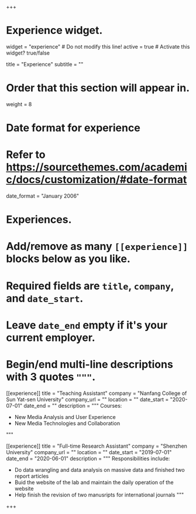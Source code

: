 +++
# Experience widget.
widget = "experience"  # Do not modify this line!
active = true  # Activate this widget? true/false

title = "Experience"
subtitle = ""

# Order that this section will appear in.
weight = 8

# Date format for experience
#   Refer to https://sourcethemes.com/academic/docs/customization/#date-format
date_format = "January 2006"

# Experiences.
#   Add/remove as many `[[experience]]` blocks below as you like.
#   Required fields are `title`, `company`, and `date_start`.
#   Leave `date_end` empty if it's your current employer.
#   Begin/end multi-line descriptions with 3 quotes `"""`.

[[experience]]
  title = "Teaching Assistant"
  company = "Nanfang College of Sun Yat-sen University"
  company_url = ""
  location = ""
  date_start = "2020-07-01"
  date_end = ""
  description = """
  Courses:
  * New Media Analysis and User Experience
  * New Media Technologies and Collaboration 
  
"""


[[experience]]
  title = "Full-time Research Assistant"
  company = "Shenzhen University"
  company_url = ""
  location = ""
  date_start = "2019-07-01"
  date_end = "2020-06-01"
  description = """
  Responsibilities include:

  * Do data wrangling and data analysis on massive data and finished two report articles
  * Buid the website of the lab and maintain the daily operation of the website
  * Help finish the revision of two manusripts for international journals
"""



+++
